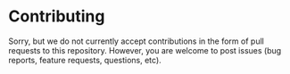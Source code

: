 <!--
Copyright (C) 2024 Mitsubishi Electric Research Laboratories (MERL)

SPDX-License-Identifier: AGPL-3.0-or-later
-->
# Contributing

Sorry, but we do not currently accept contributions in the form of pull requests to this repository.
However, you are welcome to post issues (bug reports, feature requests, questions, etc).
